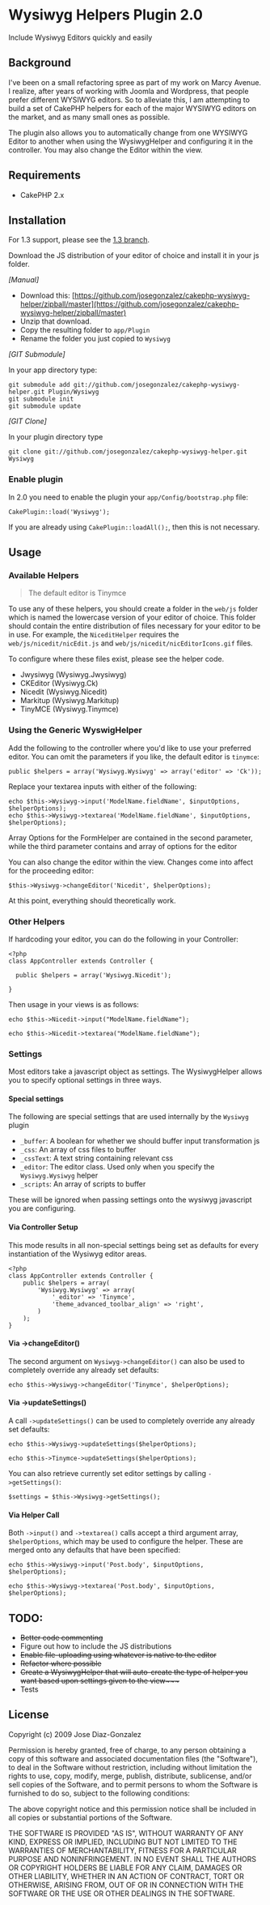 # Wysiwyg Helpers Plugin 2.0

Include Wysiwyg Editors quickly and easily

## Background

I've been on a small refactoring spree as part of my work on Marcy Avenue. I realize, after years of working with Joomla and Wordpress, that people prefer different WYSIWYG editors. So to alleviate this, I am attempting to build a set of CakePHP helpers for each of the major WYSIWYG editors on the market, and as many small ones as possible.

The plugin also allows you to automatically change from one WYSIWYG Editor to another when using the WysiwygHelper and configuring it in the controller. You may also change the Editor within the view.

## Requirements

* CakePHP 2.x

## Installation

For 1.3 support, please see the [1.3 branch](https://github.com/josegonzalez/cakephp-wysiwyg-helper/tree/1.3).

Download the JS distribution of your editor of choice and install it in your js folder.

_[Manual]_

* Download this: [https://github.com/josegonzalez/cakephp-wysiwyg-helper/zipball/master](https://github.com/josegonzalez/cakephp-wysiwyg-helper/zipball/master)
* Unzip that download.
* Copy the resulting folder to `app/Plugin`
* Rename the folder you just copied to `Wysiwyg`

_[GIT Submodule]_

In your app directory type:

    git submodule add git://github.com/josegonzalez/cakephp-wysiwyg-helper.git Plugin/Wysiwyg
    git submodule init
    git submodule update


_[GIT Clone]_

In your plugin directory type

    git clone git://github.com/josegonzalez/cakephp-wysiwyg-helper.git Wysiwyg

### Enable plugin

In 2.0 you need to enable the plugin your `app/Config/bootstrap.php` file:

    CakePlugin::load('Wysiwyg');

If you are already using `CakePlugin::loadAll();`, then this is not necessary.

## Usage

### Available Helpers

> The default editor is Tinymce

To use any of these helpers, you should create a folder in the `web/js` folder which is named the lowercase version of your editor of choice. This folder should contain the entire distribution of files necessary for your editor to be in use. For example, the `NiceditHelper` requires the `web/js/nicedit/nicEdit.js` and `web/js/nicedit/nicEditorIcons.gif` files.

To configure where these files exist, please see the helper code.

* Jwysiwyg (Wysiwyg.Jwysiwyg)
* CKEditor (Wysiwyg.Ck)
* Nicedit (Wysiwyg.Nicedit)
* Markitup (Wysiwyg.Markitup)
* TinyMCE (Wysiwyg.Tinymce)

### Using the Generic WyswigHelper

Add the following to the controller where you'd like to use your preferred editor. You can omit the parameters if you like, the default editor is `tinymce`:

    public $helpers = array('Wysiwyg.Wysiwyg' => array('editor' => 'Ck'));

Replace your textarea inputs with either of the following:

    echo $this->Wysiwyg->input('ModelName.fieldName', $inputOptions, $helperOptions);
    echo $this->Wysiwyg->textarea('ModelName.fieldName', $inputOptions, $helperOptions);

Array Options for the FormHelper are contained in the second parameter, while the third parameter contains and array of options for the editor

You can also change the editor within the view. Changes come into affect for the proceeding editor:

    $this->Wysiwyg->changeEditor('Nicedit', $helperOptions);

At this point, everything should theoretically work.

### Other Helpers

If hardcoding your editor, you can do the following in your Controller:

    <?php
    class AppController extends Controller {

      public $helpers = array('Wysiwyg.Nicedit');

    }

Then usage in your views is as follows:

    echo $this->Nicedit->input("ModelName.fieldName");

    echo $this->Nicedit->textarea("ModelName.fieldName");

### Settings

Most editors take a javascript object as settings. The WysiwygHelper allows you to specify optional settings in three ways.

#### Special settings

The following are special settings that are used internally by the `Wysiwyg` plugin

- `_buffer`: A boolean for whether we should buffer input transformation js
- `_css`: An array of css files to buffer
- `_cssText`: A text string containing relevant css
- `_editor`: The editor class. Used only when you specify the `Wysiwyg.Wysiwyg` helper
- `_scripts`: An array of scripts to buffer

These will be ignored when passing settings onto the wysiwyg javascript you are configuring.

#### Via Controller Setup

This mode results in all non-special settings being set as defaults for every instantiation of the Wysiwyg editor areas.

    <?php
    class AppController extends Controller {
        public $helpers = array(
            'Wysiwyg.Wysiwyg' => array(
                '_editor' => 'Tinymce',
                'theme_advanced_toolbar_align' => 'right',
            )
        );
    }

#### Via ->changeEditor()

The second argument on `Wysiwyg->changeEditor()` can also be used to completely override any already set defaults:

    echo $this->Wysiwyg->changeEditor('Tinymce', $helperOptions);

#### Via ->updateSettings()

A call `->updateSettings()` can be used to completely override any already set defaults:

    echo $this->Wysiwyg->updateSettings($helperOptions);

    echo $this->Tinymce->updateSettings($helperOptions);

You can also retrieve currently set editor settings by calling `->getSettings()`:

    $settings = $this->Wysiwyg->getSettings();

#### Via Helper Call

Both `->input()` and `->textarea()` calls accept a third argument array, `$helperOptions`, which may be used to configure the helper. These are merged onto any defaults that have been specified:

    echo $this->Wysiwyg->input('Post.body', $inputOptions, $helperOptions);

    echo $this->Wysiwyg->textarea('Post.body', $inputOptions, $helperOptions);

## TODO:

* <del>Better code commenting</del>
* Figure out how to include the JS distributions
* <del>Enable file-uploading using whatever is native to the editor</del>
* <del>Refactor where possible</del>
* <del>Create a WysiwygHelper that will auto-create the type of helper you want based upon settings given to the view~~~
* Tests

## License

Copyright (c) 2009 Jose Diaz-Gonzalez

Permission is hereby granted, free of charge, to any person obtaining a copy
of this software and associated documentation files (the "Software"), to deal
in the Software without restriction, including without limitation the rights
to use, copy, modify, merge, publish, distribute, sublicense, and/or sell
copies of the Software, and to permit persons to whom the Software is
furnished to do so, subject to the following conditions:

The above copyright notice and this permission notice shall be included in
all copies or substantial portions of the Software.

THE SOFTWARE IS PROVIDED "AS IS", WITHOUT WARRANTY OF ANY KIND, EXPRESS OR
IMPLIED, INCLUDING BUT NOT LIMITED TO THE WARRANTIES OF MERCHANTABILITY,
FITNESS FOR A PARTICULAR PURPOSE AND NONINFRINGEMENT. IN NO EVENT SHALL THE
AUTHORS OR COPYRIGHT HOLDERS BE LIABLE FOR ANY CLAIM, DAMAGES OR OTHER
LIABILITY, WHETHER IN AN ACTION OF CONTRACT, TORT OR OTHERWISE, ARISING FROM,
OUT OF OR IN CONNECTION WITH THE SOFTWARE OR THE USE OR OTHER DEALINGS IN
THE SOFTWARE.
